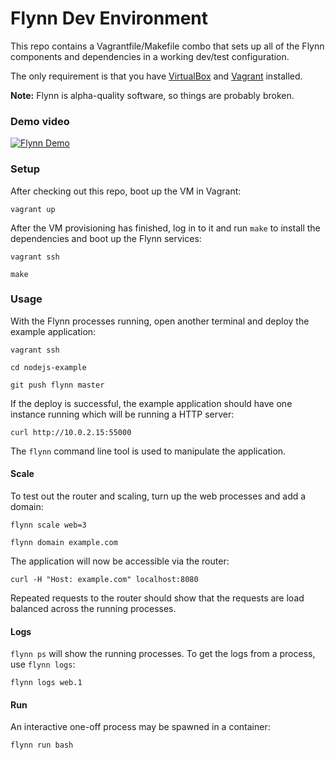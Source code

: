 # Flynn Dev Environment

This repo contains a Vagrantfile/Makefile combo that sets up all of the Flynn
components and dependencies in a working dev/test configuration.

The only requirement is that you have [VirtualBox](https://www.virtualbox.org/)
and [Vagrant](http://www.vagrantup.com/) installed.

**Note:** Flynn is alpha-quality software, so things are probably broken.

### Demo video

[![Flynn Demo](https://s3.amazonaws.com/flynn-media/flynn_demo_2013-11-14.png)](https://s3.amazonaws.com/flynn-media/flynn_demo_2013-11-14.mp4)

### Setup

After checking out this repo, boot up the VM in Vagrant:

```text
vagrant up
```

After the VM provisioning has finished, log in to it and run `make` to install
the dependencies and boot up the Flynn services:

```text
vagrant ssh

make
```

### Usage

With the Flynn processes running, open another terminal and deploy the example
application:

```text
vagrant ssh

cd nodejs-example

git push flynn master
```

If the deploy is successful, the example application should have one instance
running which will be running a HTTP server:

```text
curl http://10.0.2.15:55000
```

The `flynn` command line tool is used to manipulate the application.

#### Scale

To test out the router and scaling, turn up the web processes and add a domain:

```text
flynn scale web=3

flynn domain example.com
```

The application will now be accessible via the router:

```text
curl -H "Host: example.com" localhost:8080
```

Repeated requests to the router should show that the requests are load balanced
across the running processes.

#### Logs

`flynn ps` will show the running processes. To get the logs from a process, use
`flynn logs`:

```text
flynn logs web.1
```

#### Run

An interactive one-off process may be spawned in a container:

```text
flynn run bash
```

